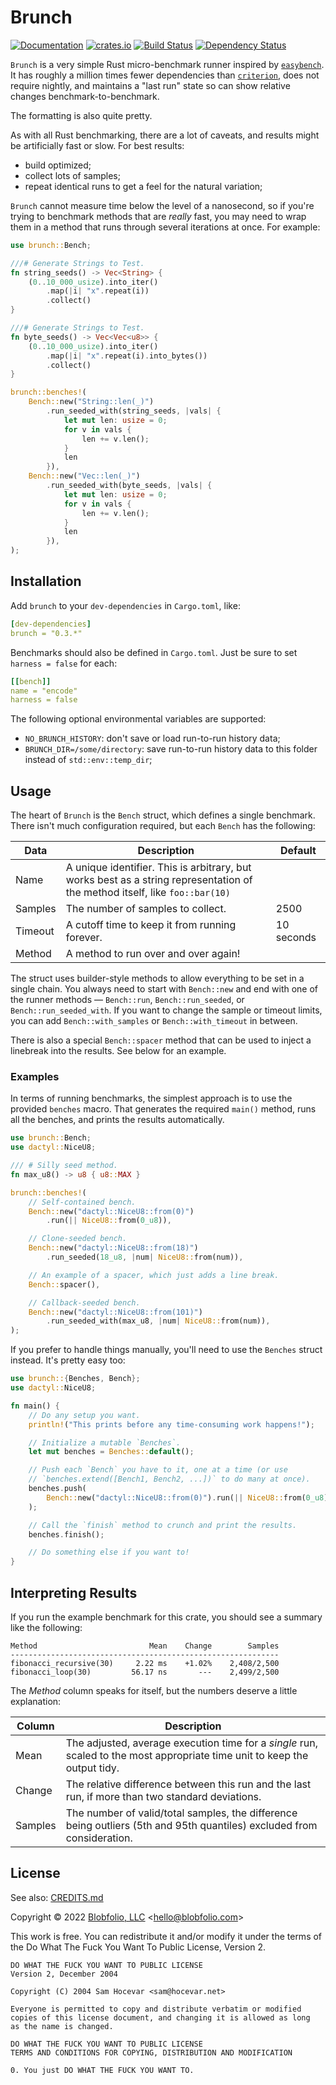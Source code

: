 # Brunch

[![Documentation](https://docs.rs/brunch/badge.svg)](https://docs.rs/brunch/)
[![crates.io](https://img.shields.io/crates/v/brunch.svg)](https://crates.io/crates/brunch)
[![Build Status](https://github.com/Blobfolio/brunch/workflows/Build/badge.svg)](https://github.com/Blobfolio/brunch/actions)
[![Dependency Status](https://deps.rs/repo/github/blobfolio/brunch/status.svg)](https://deps.rs/repo/github/blobfolio/brunch)




`Brunch` is a very simple Rust micro-benchmark runner inspired by [`easybench`](https://crates.io/crates/easybench). It has roughly a million times fewer dependencies than [`criterion`](https://crates.io/crates/criterion), does not require nightly, and maintains a "last run" state so can show relative changes benchmark-to-benchmark.

The formatting is also quite pretty.

As with all Rust benchmarking, there are a lot of caveats, and results might be artificially fast or slow. For best results:
* build optimized;
* collect lots of samples;
* repeat identical runs to get a feel for the natural variation;

`Brunch` cannot measure time below the level of a nanosecond, so if you're trying to benchmark methods that are _really_ fast, you may need to wrap them in a method that runs through several iterations at once. For example:

```rust
use brunch::Bench;

///# Generate Strings to Test.
fn string_seeds() -> Vec<String> {
    (0..10_000_usize).into_iter()
        .map(|i| "x".repeat(i))
        .collect()
}

///# Generate Strings to Test.
fn byte_seeds() -> Vec<Vec<u8>> {
    (0..10_000_usize).into_iter()
        .map(|i| "x".repeat(i).into_bytes())
        .collect()
}

brunch::benches!(
    Bench::new("String::len(_)")
        .run_seeded_with(string_seeds, |vals| {
            let mut len: usize = 0;
            for v in vals {
                len += v.len();
            }
            len
        }),
    Bench::new("Vec::len(_)")
        .run_seeded_with(byte_seeds, |vals| {
            let mut len: usize = 0;
            for v in vals {
                len += v.len();
            }
            len
        }),
);
```



## Installation

Add `brunch` to your `dev-dependencies` in `Cargo.toml`, like:

```yaml
[dev-dependencies]
brunch = "0.3.*"
```

Benchmarks should also be defined in `Cargo.toml`. Just be sure to set `harness = false` for each:

```yaml
[[bench]]
name = "encode"
harness = false
```

The following optional environmental variables are supported:

* `NO_BRUNCH_HISTORY`: don't save or load run-to-run history data;
* `BRUNCH_DIR=/some/directory`: save run-to-run history data to this folder instead of `std::env::temp_dir`;



## Usage

The heart of `Brunch` is the `Bench` struct, which defines a single benchmark. There isn't much configuration required, but each `Bench` has the following:

| Data | Description | Default |
| ---- | ----------- | ------- |
| Name | A unique identifier. This is arbitrary, but works best as a string representation of the method itself, like `foo::bar(10)` | |
| Samples | The number of samples to collect. | 2500 |
| Timeout | A cutoff time to keep it from running forever. | 10 seconds |
| Method | A method to run over and over again! | |

The struct uses builder-style methods to allow everything to be set in a single chain. You always need to start with `Bench::new` and end with one of the runner methods — `Bench::run`, `Bench::run_seeded`, or `Bench::run_seeded_with`. If you want to change the sample or timeout limits, you can add `Bench::with_samples` or `Bench::with_timeout` in between.

There is also a special `Bench::spacer` method that can be used to inject a linebreak into the results. See below for an example.

### Examples

In terms of running benchmarks, the simplest approach is to use the provided `benches` macro. That generates the required `main()` method, runs all the benches, and prints the results automatically.

```rust
use brunch::Bench;
use dactyl::NiceU8;

/// # Silly seed method.
fn max_u8() -> u8 { u8::MAX }

brunch::benches!(
    // Self-contained bench.
    Bench::new("dactyl::NiceU8::from(0)")
        .run(|| NiceU8::from(0_u8)),

    // Clone-seeded bench.
    Bench::new("dactyl::NiceU8::from(18)")
        .run_seeded(18_u8, |num| NiceU8::from(num)),

    // An example of a spacer, which just adds a line break.
    Bench::spacer(),

    // Callback-seeded bench.
    Bench::new("dactyl::NiceU8::from(101)")
        .run_seeded_with(max_u8, |num| NiceU8::from(num)),
);
```

If you prefer to handle things manually, you'll need to use the `Benches` struct instead. It's pretty easy too:

```rust
use brunch::{Benches, Bench};
use dactyl::NiceU8;

fn main() {
    // Do any setup you want.
    println!("This prints before any time-consuming work happens!");

    // Initialize a mutable `Benches`.
    let mut benches = Benches::default();

    // Push each `Bench` you have to it, one at a time (or use
    // `benches.extend([Bench1, Bench2, ...])` to do many at once).
    benches.push(
        Bench::new("dactyl::NiceU8::from(0)").run(|| NiceU8::from(0_u8))
    );

    // Call the `finish` method to crunch and print the results.
    benches.finish();

    // Do something else if you want to!
}
```



## Interpreting Results

If you run the example benchmark for this crate, you should see a summary like the following:

```text
Method                         Mean    Change        Samples
------------------------------------------------------------
fibonacci_recursive(30)     2.22 ms    +1.02%    2,408/2,500
fibonacci_loop(30)         56.17 ns       ---    2,499/2,500
```

The _Method_ column speaks for itself, but the numbers deserve a little explanation:

| Column | Description |
| ------ | ----------- |
| Mean | The adjusted, average execution time for a _single_ run, scaled to the most appropriate time unit to keep the output tidy. |
| Change | The relative difference between this run and the last run, if more than two standard deviations. |
| Samples | The number of valid/total samples, the difference being outliers (5th and 95th quantiles) excluded from consideration. |



## License

See also: [CREDITS.md](CREDITS.md)

Copyright © 2022 [Blobfolio, LLC](https://blobfolio.com) &lt;hello@blobfolio.com&gt;

This work is free. You can redistribute it and/or modify it under the terms of the Do What The Fuck You Want To Public License, Version 2.

    DO WHAT THE FUCK YOU WANT TO PUBLIC LICENSE
    Version 2, December 2004
    
    Copyright (C) 2004 Sam Hocevar <sam@hocevar.net>
    
    Everyone is permitted to copy and distribute verbatim or modified
    copies of this license document, and changing it is allowed as long
    as the name is changed.
    
    DO WHAT THE FUCK YOU WANT TO PUBLIC LICENSE
    TERMS AND CONDITIONS FOR COPYING, DISTRIBUTION AND MODIFICATION
    
    0. You just DO WHAT THE FUCK YOU WANT TO.
